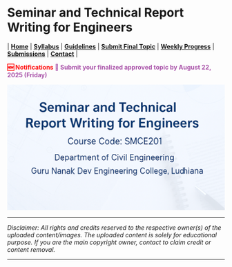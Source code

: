 # Seminar and Technical Report Writing for Engineers

| **[Home](README.md)** | **[Syllabus](Contents/Syllabus.md)** | **[Guidelines](Contents/Guidelines.md)** | **[Submit Final Topic](Contents/final-topic-submission.md)** | **[Weekly Progress](Contents/Weekly_2025.md)** | **[Submissions](Contents/Submissions_2025.md)** | **[Contact](Contents/Contact.md)** |  

<span style="color:red; font-weight:bold;">
  🆕 <span class="flash">Notifications</span>
</span>

<style>
@keyframes flash {
  0% {opacity: 1;}
  50% {opacity: 0;}
  100% {opacity: 1;}
}
.flash {
  animation: flash 1s infinite;
}
</style>


<span style="color:purple; font-weight:bold; animation: blinker 1s linear infinite;">
🚨 Submit your finalized approved topic by August 22, 2025 (Friday)
</span>

<style>
@keyframes blinker {
  50% { opacity: 0; }
}
</style>  


![SMCE](Contents/Images/SMCE.png)

---

*Disclaimer: All rights and credits reserved to the respective owner(s) of the uploaded content/images. The uploaded content is solely for educational purpose. If you are the main copyright owner, contact to claim credit or content removal.*

---
